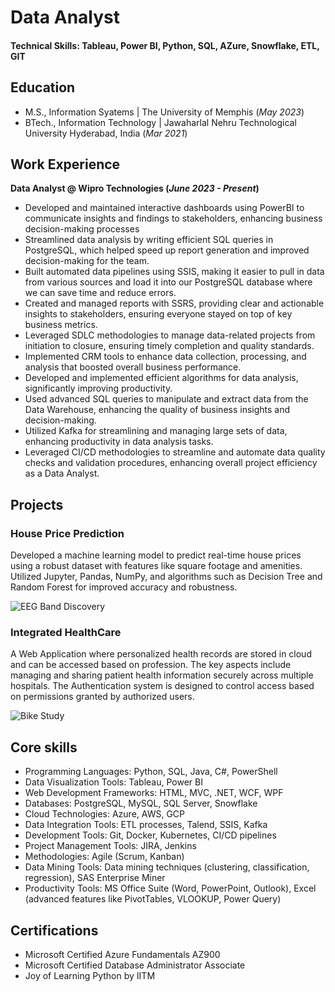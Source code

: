 
# Data Analyst

#### Technical Skills: Tableau, Power BI, Python, SQL, AZure, Snowflake, ETL, GIT

## Education								       		
- M.S., Information Syatems	| The University of Memphis (_May 2023_)	 			        		
- BTech., Information Technology | Jawaharlal Nehru Technological University Hyderabad, India (_Mar 2021_)

## Work Experience
**Data Analyst @ Wipro Technologies (_June 2023 - Present_)**
- Developed and maintained interactive dashboards using PowerBI to communicate insights and findings to stakeholders, enhancing business decision-making processes
-	Streamlined data analysis by writing efficient SQL queries in PostgreSQL, which helped speed up report generation and improved decision-making for the team.
-	Built automated data pipelines using SSIS, making it easier to pull in data from various sources and load it into our PostgreSQL database where we can save time and reduce errors.
-	Created and managed reports with SSRS, providing clear and actionable insights to stakeholders, ensuring everyone stayed on top of key business metrics.
-	Leveraged SDLC methodologies to manage data-related projects from initiation to closure, ensuring timely completion and quality standards.
-	Implemented CRM tools to enhance data collection, processing, and analysis that boosted overall business performance.
-	Developed and implemented efficient algorithms for data analysis, significantly improving productivity.
-	Used advanced SQL queries to manipulate and extract data from the Data Warehouse, enhancing the quality of business insights and decision-making.
-	Utilized Kafka for streamlining and managing large sets of data, enhancing productivity in data analysis tasks.
-	Leveraged CI/CD methodologies to streamline and automate data quality checks and validation procedures, enhancing overall project efficiency as a Data Analyst.

## Projects
### House Price Prediction

Developed a machine learning model to predict real-time house prices using a robust dataset with features like square footage and amenities. Utilized Jupyter, Pandas, NumPy, and algorithms such as Decision Tree and Random Forest for improved accuracy and robustness.

![EEG Band Discovery](/assets/img/eeg_band_discovery.jpeg)

### Integrated HealthCare

A Web Application where personalized health records are stored in cloud and can be accessed based on profession. The key aspects include managing and sharing patient health information securely across multiple hospitals. The Authentication system is designed to control access based on permissions granted by authorized users.

![Bike Study](/assets/img/bike_study.jpeg)

## Core skills
-	Programming Languages: Python, SQL, Java, C#, PowerShell
-	Data Visualization Tools: Tableau, Power BI
-	Web Development Frameworks: HTML, MVC, .NET, WCF, WPF
-	Databases: PostgreSQL, MySQL, SQL Server, Snowflake
-	Cloud Technologies: Azure, AWS, GCP
-	Data Integration Tools: ETL processes, Talend, SSIS, Kafka
-	Development Tools: Git, Docker, Kubernetes, CI/CD pipelines
-	Project Management Tools: JIRA, Jenkins
-	Methodologies: Agile (Scrum, Kanban)
-	Data Mining Tools: Data mining techniques (clustering, classification, regression), SAS Enterprise Miner
-	Productivity Tools: MS Office Suite (Word, PowerPoint, Outlook), Excel (advanced features like PivotTables, VLOOKUP, Power Query)


## Certifications
-	Microsoft Certified Azure Fundamentals AZ900
-	Microsoft Certified Database Administrator Associate 
-	Joy of Learning Python by IITM


